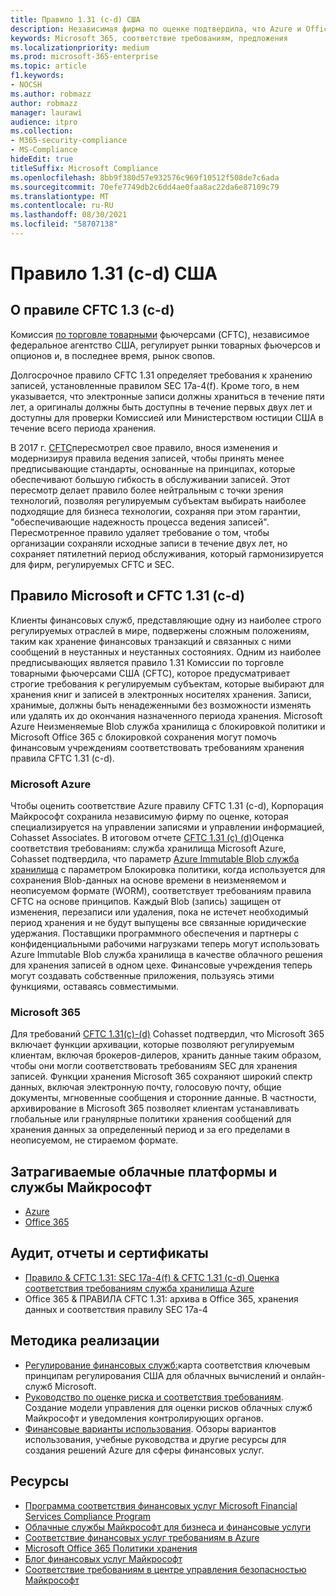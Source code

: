 ```yaml
---
title: Правило 1.31 (c-d) США
description: Независимая фирма по оценке подтвердила, что Azure и Office 365 могут помочь финансовым фирмам соответствовать требованиям к хранению записей CFTC 1.31 и неоменяемым требованиям к хранению.
keywords: Microsoft 365, соответствие требованиям, предложения
ms.localizationpriority: medium
ms.prod: microsoft-365-enterprise
ms.topic: article
f1.keywords:
- NOCSH
ms.author: robmazz
author: robmazz
manager: laurawi
audience: itpro
ms.collection:
- M365-security-compliance
- MS-Compliance
hideEdit: true
titleSuffix: Microsoft Compliance
ms.openlocfilehash: 8bb9f380d57e932576c969f10512f508de7c6ada
ms.sourcegitcommit: 70efe7749db2c6dd4ae0faa8ac22da6e87109c79
ms.translationtype: MT
ms.contentlocale: ru-RU
ms.lasthandoff: 08/30/2021
ms.locfileid: "58707138"
---
```

# <a name="commodity-futures-trading-commission-cftc-rule-131c-d-united-states"></a>Правило 1.31 (c-d) США

## <a name="about-cftc-rule-13c-d"></a>О правиле CFTC 1.3 (c-d)

Комиссия [по торговле товарными](https://www.cftc.gov/) фьючерсами (CFTC), независимое федеральное агентство США, регулирует рынки товарных фьючерсов и опционов и, в последнее время, рынок свопов.  
  
Долгосрочное правило CFTC 1.31 определяет требования к хранению записей, установленные правилом SEC 17a-4(f). Кроме того, в нем указывается, что электронные записи должны храниться в течение пяти лет, а оригиналы должны быть доступны в течение первых двух лет и доступны для проверки Комиссией или Министерством юстиции США в течение всего периода хранения.  
  
В 2017 г. [CFTC](https://www.cftc.gov/sites/default/files/idc/groups/public/@lrfederalregister/documents/file/2017-11014a.pdf)пересмотрел свое правило, внося изменения и модернизируя правила ведения записей, чтобы принять менее предписывающие стандарты, основанные на принципах, которые обеспечивают большую гибкость в обслуживании записей. Этот пересмотр делает правило более нейтральным с точки зрения технологий, позволяя регулируемым субъектам выбирать наиболее подходящие для бизнеса технологии, сохраняя при этом гарантии, "обеспечивающие надежность процесса ведения записей". Пересмотренное правило удаляет требование о том, чтобы организации сохраняли исходные записи в течение двух лет, но сохраняет пятилетний период обслуживания, который гармонизируется для фирм, регулируемых CFTC и SEC.

## <a name="microsoft-and-cftc-rule-131c-d"></a>Правило Microsoft и CFTC 1.31 (c-d)

Клиенты финансовых служб, представляющие одну из наиболее строго регулируемых отраслей в мире, подвержены сложным положениям, таким как хранение финансовых транзакций и связанных с ними сообщений в неустанных и неустанных состояниях. Одним из наиболее предписывающих является правило 1.31 Комиссии по торговле товарными фьючерсами США (CFTC), которое предусматривает строгие требования к регулируемым субъектам, которые выбирают для хранения книг и записей в электронных носителях хранения. Записи, хранимые, должны быть ненадеженными без возможности изменять или удалять их до окончания назначенного периода хранения. Microsoft Azure Неизменяемые Blob служба хранилища с блокировкой политики и Microsoft Office 365 с блокировкой сохранения могут помочь финансовым учреждениям соответствовать требованиям хранения правила CFTC 1.31 (c-d).

### <a name="microsoft-azure"></a>Microsoft Azure

Чтобы оценить соответствие Azure правилу CFTC 1.31 (c-d), Корпорация Майкрософт сохранила независимую фирму по оценке, которая специализируется на управлении записями и управлении информацией, Cohasset Associates. В итоговом отчете [CFTC 1.31 (c) (d)](https://azure.microsoft.com/resources/azure-immutable-storage-assessment-for-sec-17a-4f-by-cohasset/)Оценка соответствия требованиям: служба хранилища Microsoft Azure, Cohasset подтвердила, что параметр [Azure Immutable Blob служба хранилища](/azure/storage/blobs/storage-blob-immutable-storage) с параметром Блокировка политики, когда используется для сохранения Blob-данных на основе времени в неизменяемом и неописуемом формате (WORM), соответствует требованиям правила CFTC на основе принципов. Каждый Blob (запись) защищен от изменения, перезаписи или удаления, пока не истечет необходимый период хранения и не будут выпущены все связанные юридические удержания. Поставщики программного обеспечения и партнеры с конфиденциальными рабочими нагрузками теперь могут использовать Azure Immutable Blob служба хранилища в качестве облачного решения для хранения записей в одном цехе. Финансовые учреждения теперь могут создавать собственные приложения, пользуясь этими функциями, оставаясь совместимыми.

### <a name="microsoft-365"></a>Microsoft 365

Для требований [CFTC 1.31(c)-(d)](/microsoft-365/compliance/retention-regulatory-requirements#sec-17a-4f-finra-4511c-and-cftc-131c-d) Cohasset подтвердил, что Microsoft 365 включает функции архивации, которые позволяют регулируемым клиентам, включая брокеров-дилеров, хранить данные таким образом, чтобы они могли соответствовать требованиям SEC для хранения записей. Функции хранения Microsoft 365 сохраняют широкий спектр данных, включая электронную почту, голосовую почту, общие документы, мгновенные сообщения и сторонние данные. В частности, архивирование в Microsoft 365 позволяет клиентам устанавливать глобальные или гранулярные политики хранения сообщений для хранения данных за определенный период и за его пределами в неописуемом, не стираемом формате.

## <a name="microsoft-in-scope-cloud-platforms--services"></a>Затрагиваемые облачные платформы и службы Майкрософт

- [Azure](https://aka.ms/AzureCompliance)
- [Office 365](https://aka.ms/o365-compliance-framework)

## <a name="audits-reports-and-certificates"></a>Аудит, отчеты и сертификаты

- [Правило & CFTC 1.31: SEC 17a-4(f) & CFTC 1.31 (c-d) Оценка соответствия требованиям служба хранилища Azure](https://azure.microsoft.com/resources/azure-immutable-storage-assessment-for-sec-17a-4f-by-cohasset/)
- Office 365 & ПРАВИЛА CFTC 1.31: архива в Office 365, хранения данных и соответствия правилу SEC 17a-4

## <a name="how-to-implement"></a>Методика реализации

- [Регулирование финансовых служб:](https://servicetrust.microsoft.com/ViewPage/TrustDocuments?command=Download&downloadType=Document&downloadId=5b483567-00b0-4d86-96ae-ee887dadb61c&docTab=6d000410-c9e9-11e7-9a91-892aae8839ad_Compliance_Guides)карта соответствия ключевым принципам регулирования США для облачных вычислений и онлайн-служб Microsoft.
- [Руководство по оценке риска и соответствия требованиям](https://aka.ms/RiskGovernanceGuide). Создание модели управления для оценки рисков облачных служб Майкрософт и уведомления контролирующих органов.
- [Финансовые варианты использования](/azure/industry/financial/). Обзоры вариантов использования, учебные руководства и другие ресурсы для создания решений Azure для сферы финансовых услуг.

## <a name="resources"></a>Ресурсы

- [Программа соответствия финансовых услуг Microsoft Financial Services Compliance Program](https://aka.ms/FSCP-Print)
- [Облачные службы Майкрософт для бизнеса и финансовые услуги](https://www.microsoft.com/trustcenter/cloudservices/financialservices)
- [Соответствие финансовых услуг требованиям в Azure](https://azure.microsoft.com/resources/videos/azurecon-2015-financial-services-compliance-in-azure/)
- [Microsoft Office 365 Политики хранения](/office365/securitycompliance/retention-policies)
- [Блог финансовых услуг Майкрософт](https://techcommunity.microsoft.com/t5/Financial-Services-Blog/bg-p/FinancialServicesBlog)
- [Соответствие требованиям в центре управления безопасностью Майкрософт](https://www.microsoft.com/trust-center/compliance/compliance-overview)
